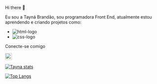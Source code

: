  Hi there 👋
 
 Eu sou a Tayná Brandão, sou programadora Front End, atualmente estou aprendendo e criando projetos como: 
 
 
  -  <img src="https://img.shields.io/badge/HTML5-E34F26?style=for-the-badge&logo=html5&logoColor-white" alt="html-logo" />
  -  <img src="https://img.shields.io/badge/CSS3-1572b6?style=for-the-badge&logoColor=white" alt="css-logo" /> 
 
 
 
 Conecte-se comigo
 
 <a href="https://www.linkedin.com/in/tayna-brand%C3%A3o-255a33301/">
 <img align="left alt="LinkedIn" width="22px" src="https://cdn.jsdelivr.net/npm/simple-icons@v3/icons/linkedin.svg" />
 
 [![Tayna stats](https://github-readme-stats.vercel.app/api?username=taydevjs)](https://github.com/anuraghazra/github-readme-stats)
 
 [![Top Langs](https://github-readme-stats.vercel.app/api/top-langs/?username=taydevjs)](https://github.com/anuraghazra/github-readme-stats)
